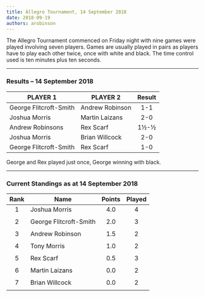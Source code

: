 ```yaml
---
title: Allegro Tournament, 14 September 2018
date: 2018-09-19
authors: arobinson
---
```


The Allegro Tournament commenced on Friday night with nine games were played involving seven players.
Games are usually played in pairs as players have to play each other twice, once with white and black.
The time control used is ten minutes plus ten seconds.

----

### Results – 14 September 2018

| PLAYER 1                | PLAYER 2          | Result      |
| ----------------------- | ----------------- | :---------: |
| George Flitcroft-Smith  | Andrew Robinson   | 1-1         |
| Joshua Morris           | Martin Laizans    | 2-0         |
| Andrew Robinsons        | Rex Scarf         | 1½-½        |
| Joshua Morris           | Brian Willcock    | 2-0         |
| George Flitcroft-Smith  | Rex Scarf         | 1-0         |

George and Rex played just once, George winning with black.

----

### Current Standings as at 14 September 2018

| Rank | Name                    | Points | Played |
| :--: | ----------------------- | :----: | :----: |
| 1    | Joshua Morris           | 4.0    | 4      |
|      |                         |        |        |
| 2    | George Flitcroft-Smith  | 2.0    | 3      |
|      |                         |        |        |
| 3    | Andrew Robinson         | 1.5    | 2      |
|      |                         |        |        |
| 4    | Tony Morris             | 1.0    | 2      |
|      |                         |        |        |
| 5    | Rex Scarf               | 0.5    | 3      |
|      |                         |        |        |
| 6    | Martin Laizans          | 0.0    | 2      |
|      |                         |        |        |
| 7    | Brian Willcock          | 0.0    | 2      |
|      |                         |        |        |

